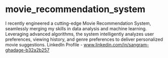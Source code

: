 # movie_recommendation_system
I recently engineered a cutting-edge Movie Recommendation System, seamlessly merging my skills in data analysis and machine learning. Leveraging advanced algorithms, the system intelligently analyzes user preferences, viewing history, and genre preferences to deliver personalized movie suggestions.
LinkedIn Profile - www.linkedin.com/in/sangram-ghadage-b32a2b257 
